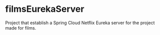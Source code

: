 # filmsEurekaServer
Project that establish a Spring Cloud Netflix Eureka server for the project made for films.
